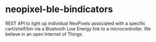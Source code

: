 # neopixel-ble-bindicators
REST API to light up individual NeoPixels associated with a specific cart/shelf/bin via a Bluetooth Low Energy link to a microcontroller. We believe in an open Internet of Things.
